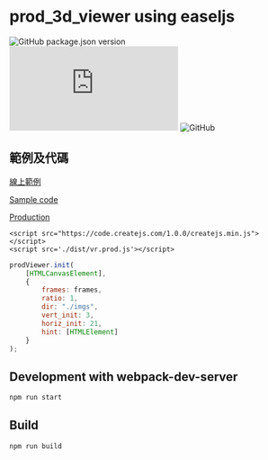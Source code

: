 # prod_3d_viewer using easeljs

![GitHub package.json version](https://img.shields.io/github/package-json/v/exinfinite/prod_3d_viewer)
![GitHub file size in bytes](https://img.shields.io/github/size/exinfinite/prod_3d_viewer/dist/vr.prod.js)
![GitHub](https://img.shields.io/github/license/exinfinite/prod_3d_viewer)

## 範例及代碼

[線上範例](https://prod-3d-viewer.netlify.app/)

[Sample code](https://github.com/exinfinite/prod_3d_viewer/tree/main/example)

[Production](https://github.com/exinfinite/prod_3d_viewer/blob/main/dist/vr.prod.js)

```
<script src="https://code.createjs.com/1.0.0/createjs.min.js"></script>
<script src='./dist/vr.prod.js'></script>
```

```javascript
prodViewer.init(
    [HTMLCanvasElement],
    {
        frames: frames,
        ratio: 1,
        dir: "./imgs",
        vert_init: 3,
        horiz_init: 21,
        hint: [HTMLElement]
    }
);
```

## Development with webpack-dev-server

```javascript
npm run start
```

## Build

```javascript
npm run build
```
